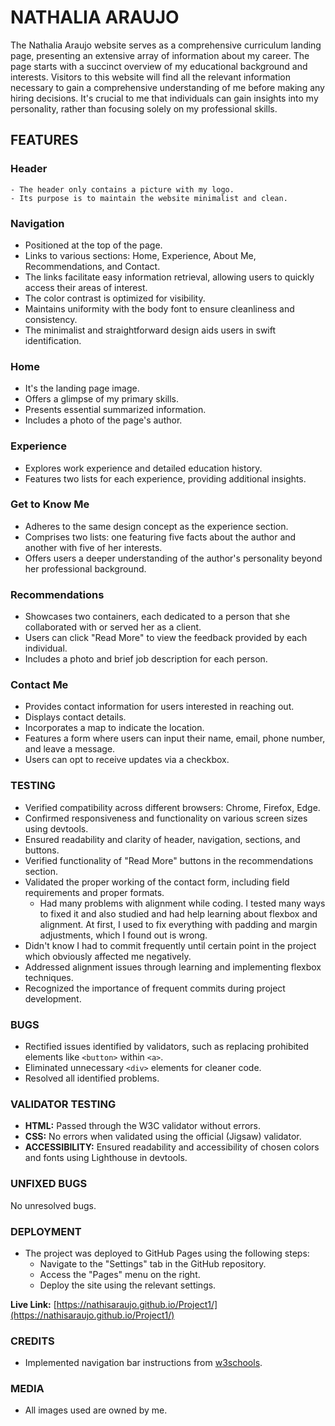 # NATHALIA ARAUJO

The Nathalia Araujo website serves as a comprehensive curriculum landing page, presenting an extensive array of information about my career. The page starts with a succinct overview of my educational background and interests. Visitors to this website will find all the relevant information necessary to gain a comprehensive understanding of me before making any hiring decisions. It's crucial to me that individuals can gain insights into my personality, rather than focusing solely on my professional skills.

## FEATURES

### Header
    - The header only contains a picture with my logo.
    - Its purpose is to maintain the website minimalist and clean.

### Navigation
  - Positioned at the top of the page.
  - Links to various sections: Home, Experience, About Me, Recommendations, and Contact.
  - The links facilitate easy information retrieval, allowing users to quickly access their areas of interest.
  - The color contrast is optimized for visibility.
  - Maintains uniformity with the body font to ensure cleanliness and consistency.
  - The minimalist and straightforward design aids users in swift identification.

### Home
  - It's the landing page image.
  - Offers a glimpse of my primary skills.
  - Presents essential summarized information.
  - Includes a photo of the page's author.

### Experience
  - Explores work experience and detailed education history.
  - Features two lists for each experience, providing additional insights.

### Get to Know Me
  - Adheres to the same design concept as the experience section.
  - Comprises two lists: one featuring five facts about the author and another with five of her interests.
  - Offers users a deeper understanding of the author's personality beyond her professional background.

### Recommendations
  - Showcases two containers, each dedicated to a person that she collaborated with or served her as a client.
  - Users can click "Read More" to view the feedback provided by each individual.
  - Includes a photo and brief job description for each person.

### Contact Me
  - Provides contact information for users interested in reaching out.
  - Displays contact details.
  - Incorporates a map to indicate the location.
  - Features a form where users can input their name, email, phone number, and leave a message.
  - Users can opt to receive updates via a checkbox.

### TESTING

- Verified compatibility across different browsers: Chrome, Firefox, Edge.
- Confirmed responsiveness and functionality on various screen sizes using devtools.
- Ensured readability and clarity of header, navigation, sections, and buttons.
- Verified functionality of "Read More" buttons in the recommendations section.
- Validated the proper working of the contact form, including field requirements and proper formats.
  - Had many problems with alignment while coding. I tested many ways to fixed it and also studied and had help learning about flexbox and alignment. At first, I used to fix everything with padding and margin adjustments, which I found out is wrong.
- Didn't know I had to commit frequently until certain point in the project which obviously affected me negatively.
- Addressed alignment issues through learning and implementing flexbox techniques.
- Recognized the importance of frequent commits during project development.

### BUGS

- Rectified issues identified by validators, such as replacing prohibited elements like `<button>` within `<a>`.
- Eliminated unnecessary `<div>` elements for cleaner code.
- Resolved all identified problems.

### VALIDATOR TESTING

- **HTML:** Passed through the W3C validator without errors.
- **CSS:** No errors when validated using the official (Jigsaw) validator.
- **ACCESSIBILITY:** Ensured readability and accessibility of chosen colors and fonts using Lighthouse in devtools.

### UNFIXED BUGS

No unresolved bugs.

### DEPLOYMENT

- The project was deployed to GitHub Pages using the following steps:
  - Navigate to the "Settings" tab in the GitHub repository.
  - Access the "Pages" menu on the right.
  - Deploy the site using the relevant settings.

**Live Link:** [https://nathisaraujo.github.io/Project1/](https://nathisaraujo.github.io/Project1/)

### CREDITS

- Implemented navigation bar instructions from [w3schools](https://www.w3schools.com/css/css_navbar.asp).

### MEDIA

- All images used are owned by me.

